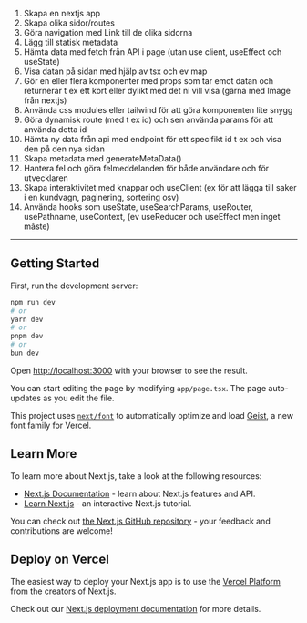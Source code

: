 1. Skapa en nextjs app 
2. Skapa olika sidor/routes
3. Göra navigation med Link till de olika sidorna
4. Lägg till statisk metadata
5. Hämta data med fetch från API i page (utan use client, useEffect och useState)
6. Visa datan på sidan med hjälp av tsx och ev map
7. Gör en eller flera komponenter med props som tar emot datan och returnerar t ex  ett kort eller dylikt med det ni vill visa (gärna med Image från nextjs)
8. Använda css modules eller tailwind för att göra komponenten lite snygg
9. Göra dynamisk route (med t ex id) och sen använda params för att använda detta id
10. Hämta ny data från api med endpoint för ett specifikt id t ex och visa den på den nya sidan
11. Skapa metadata med generateMetaData()
12. Hantera fel och göra felmeddelanden för både användare och för utvecklaren
13. Skapa interaktivitet med knappar och useClient (ex för att lägga till saker i en kundvagn, paginering, sortering osv)
14. Använda hooks som useState, useSearchParams, useRouter, usePathname, useContext, (ev useReducer och useEffect men inget måste)

-----

## Getting Started

First, run the development server:

```bash
npm run dev
# or
yarn dev
# or
pnpm dev
# or
bun dev
```

Open [http://localhost:3000](http://localhost:3000) with your browser to see the result.

You can start editing the page by modifying `app/page.tsx`. The page auto-updates as you edit the file.

This project uses [`next/font`](https://nextjs.org/docs/app/building-your-application/optimizing/fonts) to automatically optimize and load [Geist](https://vercel.com/font), a new font family for Vercel.

## Learn More

To learn more about Next.js, take a look at the following resources:

- [Next.js Documentation](https://nextjs.org/docs) - learn about Next.js features and API.
- [Learn Next.js](https://nextjs.org/learn) - an interactive Next.js tutorial.

You can check out [the Next.js GitHub repository](https://github.com/vercel/next.js) - your feedback and contributions are welcome!

## Deploy on Vercel

The easiest way to deploy your Next.js app is to use the [Vercel Platform](https://vercel.com/new?utm_medium=default-template&filter=next.js&utm_source=create-next-app&utm_campaign=create-next-app-readme) from the creators of Next.js.

Check out our [Next.js deployment documentation](https://nextjs.org/docs/app/building-your-application/deploying) for more details.
